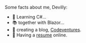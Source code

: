 Some facts about me, Devilly:
* 📘 Learning C#...
* 📚 together with Blazor...
* 🔖 creating a blog, [Codeventures](https://codeventures.dev).
* 📖 Having a [resume](https://devilly.github.io/) online.
